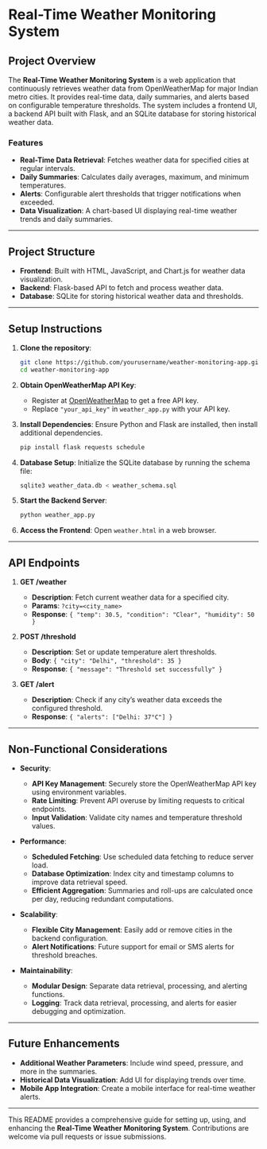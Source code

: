 

# Real-Time Weather Monitoring System

## Project Overview

The **Real-Time Weather Monitoring System** is a web application that continuously retrieves weather data from OpenWeatherMap for major Indian metro cities. It provides real-time data, daily summaries, and alerts based on configurable temperature thresholds. The system includes a frontend UI, a backend API built with Flask, and an SQLite database for storing historical weather data.

### Features
- **Real-Time Data Retrieval**: Fetches weather data for specified cities at regular intervals.
- **Daily Summaries**: Calculates daily averages, maximum, and minimum temperatures.
- **Alerts**: Configurable alert thresholds that trigger notifications when exceeded.
- **Data Visualization**: A chart-based UI displaying real-time weather trends and daily summaries.

---

## Project Structure
- **Frontend**: Built with HTML, JavaScript, and Chart.js for weather data visualization.
- **Backend**: Flask-based API to fetch and process weather data.
- **Database**: SQLite for storing historical weather data and thresholds.

---

## Setup Instructions

1. **Clone the repository**:
   ```bash
   git clone https://github.com/yourusername/weather-monitoring-app.git
   cd weather-monitoring-app
   ```

2. **Obtain OpenWeatherMap API Key**:
   - Register at [OpenWeatherMap](https://openweathermap.org/) to get a free API key.
   - Replace `"your_api_key"` in `weather_app.py` with your API key.

3. **Install Dependencies**:
   Ensure Python and Flask are installed, then install additional dependencies.
   ```bash
   pip install flask requests schedule
   ```

4. **Database Setup**:
   Initialize the SQLite database by running the schema file:
   ```bash
   sqlite3 weather_data.db < weather_schema.sql
   ```

5. **Start the Backend Server**:
   ```bash
   python weather_app.py
   ```

6. **Access the Frontend**:
   Open `weather.html` in a web browser.

---

## API Endpoints

1. **GET /weather**
   - **Description**: Fetch current weather data for a specified city.
   - **Params**: `?city=<city_name>`
   - **Response**: `{ "temp": 30.5, "condition": "Clear", "humidity": 50 }`

2. **POST /threshold**
   - **Description**: Set or update temperature alert thresholds.
   - **Body**: `{ "city": "Delhi", "threshold": 35 }`
   - **Response**: `{ "message": "Threshold set successfully" }`

3. **GET /alert**
   - **Description**: Check if any city’s weather data exceeds the configured threshold.
   - **Response**: `{ "alerts": ["Delhi: 37°C"] }`

---

## Non-Functional Considerations

- **Security**:
  - **API Key Management**: Securely store the OpenWeatherMap API key using environment variables.
  - **Rate Limiting**: Prevent API overuse by limiting requests to critical endpoints.
  - **Input Validation**: Validate city names and temperature threshold values.

- **Performance**:
  - **Scheduled Fetching**: Use scheduled data fetching to reduce server load.
  - **Database Optimization**: Index city and timestamp columns to improve data retrieval speed.
  - **Efficient Aggregation**: Summaries and roll-ups are calculated once per day, reducing redundant computations.

- **Scalability**:
  - **Flexible City Management**: Easily add or remove cities in the backend configuration.
  - **Alert Notifications**: Future support for email or SMS alerts for threshold breaches.

- **Maintainability**:
  - **Modular Design**: Separate data retrieval, processing, and alerting functions.
  - **Logging**: Track data retrieval, processing, and alerts for easier debugging and optimization.

---

## Future Enhancements

- **Additional Weather Parameters**: Include wind speed, pressure, and more in the summaries.
- **Historical Data Visualization**: Add UI for displaying trends over time.
- **Mobile App Integration**: Create a mobile interface for real-time weather alerts.

---

This README provides a comprehensive guide for setting up, using, and enhancing the **Real-Time Weather Monitoring System**. Contributions are welcome via pull requests or issue submissions.
